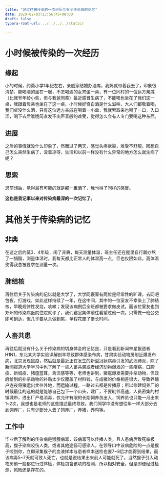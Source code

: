 ```yaml
---
title: "记过往被传染的一次经历与有关传染病的记忆"
date: 2020-02-03T13:56:45+08:00
draft: false
typora-root-url: ../../../../static/

---
```


# 小时候被传染的一次经历

## 缘起

小的时候，约莫小学1年纪左右，亲戚家结婚办酒席，我妈就带着我去了，印象很清楚，能喝酒的坐在一起，不怎喝酒的女宾坐一桌，有一位同村的一位远方亲戚（比我爷年龄小些，但与我爸同辈）最近感冒生病了，不能喝也坐在了我们这一桌，我跟着母亲也坐在了这一桌，小时候好奇白酒是什么滋味，大人们都敬着喝，我们桌没什么酒，只有这位远方亲戚在喝着一小盅，我就索取来也喝了一口，入口涩，喝下去后喉咙简直发不出声音般的难受，觉得怎么会有人专门要喝这种东西。

## 进展

之后的事情就没什么印象了，然而过了两天，感觉头疼欲裂，难受不舒服，回想自己怎么突然生病了，没着凉呀，生活和以前一样没有什么异常的地方怎么就生病了呢？

## 思索

思前想后，觉得最有可能的就是那一盅酒了，我也得了同样的感冒。

 **这也是我记事以来对传染病最深的一次记忆了。**

# 其他关于传染病的记忆

## 非典

在这之后约莫3、4年级，闹了非典，每天测量体温，班主任还在屋里自行置办熬了一锅醋，测量体温时，我每天都比正常人的体温高一点，但也仅限如此，高体温使得我总被要求在测量一次。

## 肺结核

再往后关于传染病的记忆就是大学了，大学同寝室有两位是经常性的旷课，去网吧包夜，打游戏，如此这样持续了一年，在这中间，其中的一位室友不幸染上了肺结核，早晚规律性发烧，咳嗽；发现该病例后全班都被要求做皮试，而该位室友也到郑州的传染病医院住院就诊了，我们寝室集体前往看望过他一次，只需做一班公交即可到达，但几乎要从头做到尾，单程花废了挺长时间。

## 人畜共患

再往后就没有什么关于传染病的切身体会的记忆是，只是看到新闻林星报道者H1N1，东北某大学实验课解剖羊导致群体感染布病，甘肃实验动物房附近爆发布病，北京发现鼠疫，然后就是最近正在发生的新型冠状病毒引发的武汉肺炎，除了新闻报道大学学习中也了解了一些人畜共患或者经济动物爆发的一些疫病，口蹄疫、新城疫、猪瘟蓝耳，禽流感等等，老师也讲到，猪瘟爆发需要扑杀动物，但政府给到的扑杀动物的补贴太少仅覆盖了材料钱，与成猪的价格相差很大，导致养殖户连夜将猪运出卖往外地，而运输过程，一路过去都是传播原；所以修建饲养厂的时候最佳的选的就是能够自己包下一个山头，建厂，不要毗邻高速，人员密集的村镇城市，进出厂严格消毒，仅允许有限的长期饲养员出入，饲养员也只能一月出来1~2次，我想也是老师的这些描述最终导致，我们同学中没有想往年一样大部分去到饲养厂，只有少部分人去了饲养厂，养猪，养鸡等。

## 工作中

毕业后了解到的传染病是猴腺病毒，该病毒可以传播人类，且人患病后致死率极高，猴子染病咬伤人类，或者其他途径可感染人，在领导口中该病危险的一点是猴子咬到你，立即采集猴子的血液样本与患者样本送检也要7~8后才能得到结果，而该病毒5~7天就可致人死亡，也就是说结果出来前人可能就死了。当然猴子引入动物房前一般都进行过体检，体检包含该项的检测，所以相对安全，但是即便经过检测，风险还是存在的。